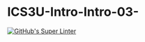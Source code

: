 # ICS3U-Intro-Intro-03-

[![GitHub's Super Linter](https://github.com/<JacksonNaufal>/<ICS3U-Intro-Intro-03->/workflows/GitHub's%20Super%20Linter/badge.svg)](https://github.com/<JacksonNaufal>/<ICS3U-Intro-Intro-03->/actions)
